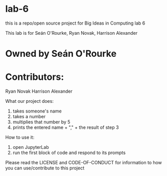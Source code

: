 # lab-6
this is a repo/open source project for Big Ideas in Computing lab 6


This lab is for Seán O'Rourke, Ryan Novak, Harrison Alexander  

# Owned by Seán O'Rourke

# Contributors:
Ryan Novak
Harrison Alexander
  
  
  
What our project does:

1) takes someone's name
2) takes a number
3) multiplies that number by 5
4) prints the entered name + "," + the result of step 3

How to use it:
1) open JupyterLab
2) run the first block of code and respond to its prompts

Please read the LICENSE and CODE-OF-CONDUCT for information to how you can use/contribute to this project